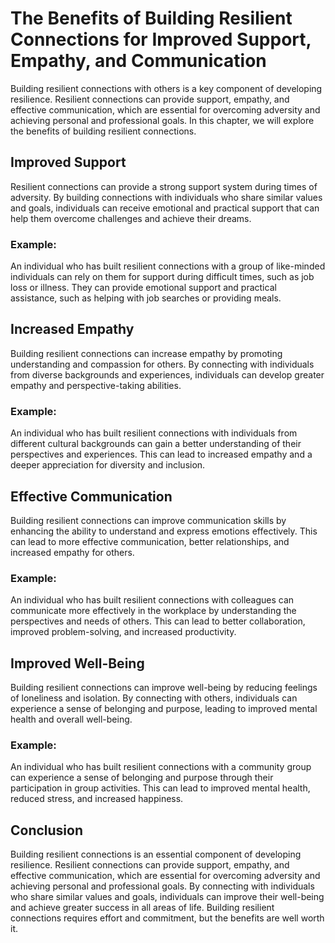 The Benefits of Building Resilient Connections for Improved Support, Empathy, and Communication
==========================================================================================================================================

Building resilient connections with others is a key component of developing resilience. Resilient connections can provide support, empathy, and effective communication, which are essential for overcoming adversity and achieving personal and professional goals. In this chapter, we will explore the benefits of building resilient connections.

Improved Support
----------------

Resilient connections can provide a strong support system during times of adversity. By building connections with individuals who share similar values and goals, individuals can receive emotional and practical support that can help them overcome challenges and achieve their dreams.

### Example:

An individual who has built resilient connections with a group of like-minded individuals can rely on them for support during difficult times, such as job loss or illness. They can provide emotional support and practical assistance, such as helping with job searches or providing meals.

Increased Empathy
-----------------

Building resilient connections can increase empathy by promoting understanding and compassion for others. By connecting with individuals from diverse backgrounds and experiences, individuals can develop greater empathy and perspective-taking abilities.

### Example:

An individual who has built resilient connections with individuals from different cultural backgrounds can gain a better understanding of their perspectives and experiences. This can lead to increased empathy and a deeper appreciation for diversity and inclusion.

Effective Communication
-----------------------

Building resilient connections can improve communication skills by enhancing the ability to understand and express emotions effectively. This can lead to more effective communication, better relationships, and increased empathy for others.

### Example:

An individual who has built resilient connections with colleagues can communicate more effectively in the workplace by understanding the perspectives and needs of others. This can lead to better collaboration, improved problem-solving, and increased productivity.

Improved Well-Being
-------------------

Building resilient connections can improve well-being by reducing feelings of loneliness and isolation. By connecting with others, individuals can experience a sense of belonging and purpose, leading to improved mental health and overall well-being.

### Example:

An individual who has built resilient connections with a community group can experience a sense of belonging and purpose through their participation in group activities. This can lead to improved mental health, reduced stress, and increased happiness.

Conclusion
----------

Building resilient connections is an essential component of developing resilience. Resilient connections can provide support, empathy, and effective communication, which are essential for overcoming adversity and achieving personal and professional goals. By connecting with individuals who share similar values and goals, individuals can improve their well-being and achieve greater success in all areas of life. Building resilient connections requires effort and commitment, but the benefits are well worth it.
